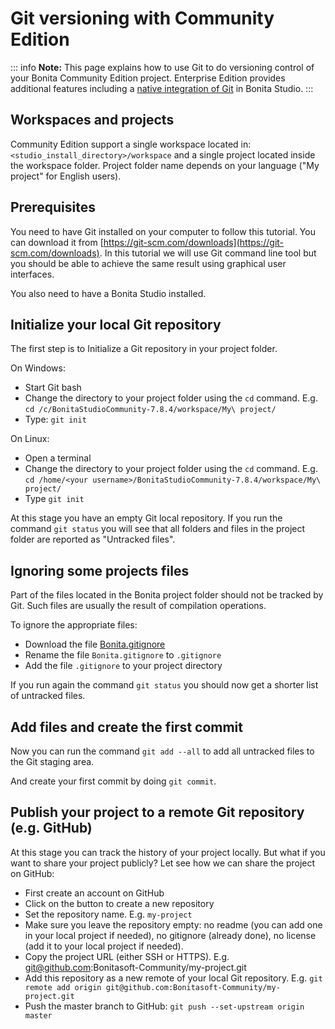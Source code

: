 # Git versioning with Community Edition

::: info
**Note:** This page explains how to use Git to do versioning control of your Bonita Community Edition project. Enterprise Edition provides additional features including a [native integration of Git](workspaces-and-repositories.md) in Bonita Studio.
:::

## Workspaces and projects

Community Edition support a single workspace located in: `<studio_install_directory>/workspace` and a single project located inside the workspace folder. Project folder name depends on your language ("My project" for English users).

## Prerequisites
You need to have Git installed on your computer to follow this tutorial. You can download it from [https://git-scm.com/downloads](https://git-scm.com/downloads). In this tutorial we will use Git command line tool but you should be able to achieve the same result using graphical user interfaces.

You also need to have a Bonita Studio installed.

## Initialize your local Git repository

The first step is to Initialize a Git repository in your project folder.

On Windows:
- Start Git bash
- Change the directory to your project folder using the `cd` command. E.g. `cd /c/BonitaStudioCommunity-7.8.4/workspace/My\ project/`
- Type: `git init`

On Linux:
- Open a terminal
- Change the directory to your project folder using the `cd` command. E.g. `cd /home/<your username>/BonitaStudioCommunity-7.8.4/workspace/My\ project/`
- Type `git init`

At this stage you have an empty Git local repository. If you run the command `git status` you will see that all folders and files in the project folder are reported as "Untracked files".

## Ignoring some projects files
Part of the files located in the Bonita project folder should not be tracked by Git. Such files are usually the result of compilation operations.

To ignore the appropriate files:
- Download the file [Bonita.gitignore](https://raw.githubusercontent.com/Bonitasoft-Community/gitignore/7.8-1.0.0/Bonita.gitignore)
- Rename the file `Bonita.gitignore` to `.gitignore`
- Add the file `.gitignore` to your project directory

If you run again the command `git status` you should now get a shorter list of untracked files.

## Add files and create the first commit
Now you can run the command `git add --all` to add all untracked files to the Git staging area.

And create your first commit by doing `git commit`.

## Publish your project to a remote Git repository (e.g. GitHub)
At this stage you can track the history of your project locally. But what if you want to share your project publicly? Let see how we can share the project on GitHub:
- First create an account on GitHub
- Click on the button to create a new repository
- Set the repository name. E.g. `my-project`
- Make sure you leave the repository empty: no readme (you can add one in your local project if needed), no gitignore (already done), no license (add it to your local project if needed).
- Copy the project URL (either SSH or HTTPS). E.g. git@github.com:Bonitasoft-Community/my-project.git
- Add this repository as a new remote of your local Git repository. E.g. `git remote add origin git@github.com:Bonitasoft-Community/my-project.git`
- Push the master branch to GitHub: `git push --set-upstream origin master`